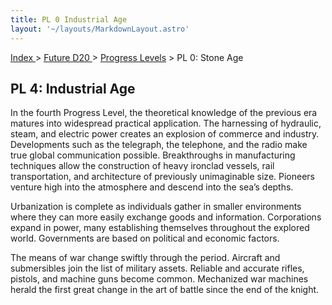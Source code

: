 ```yaml
---
title: PL 0 Industrial Age
layout: '~/layouts/MarkdownLayout.astro'
---
```


[ Index ](/) > [ Future D20 ](/future.d20.srd) > [Progress Levels](/future.d20.srd/progress) > PL 0: Stone Age

## PL 4: Industrial Age

In the fourth Progress Level, the theoretical knowledge of the previous era
matures into widespread practical application. The harnessing of hydraulic,
steam, and electric power creates an explosion of commerce and industry.
Developments such as the telegraph, the telephone, and the radio make true
global communication possible. Breakthroughs in manufacturing techniques allow
the construction of heavy ironclad vessels, rail transportation, and
architecture of previously unimaginable size. Pioneers venture high into the
atmosphere and descend into the sea’s depths.

Urbanization is complete as individuals gather in smaller environments where
they can more easily exchange goods and information. Corporations expand in
power, many establishing themselves throughout the explored world. Governments
are based on political and economic factors.

The means of war change swiftly through the period. Aircraft and submersibles
join the list of military assets. Reliable and accurate rifles, pistols, and
machine guns become common. Mechanized war machines herald the first great
change in the art of battle since the end of the knight.

